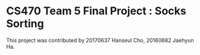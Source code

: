 # CS470 Team 5 Final Project : Socks Sorting

This project was contributed by 20170637 Hanseul Cho, 20160682 Jaehyun Ha.

